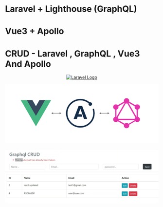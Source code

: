 # Laravel + Lighthouse (GraphQL)
# Vue3 + Apollo

# CRUD - Laravel , GraphQL , Vue3 And Apollo

<p align="center"><a href="https://laravel.com" target="_blank"><img src="https://raw.githubusercontent.com/laravel/art/master/logo-lockup/5%20SVG/2%20CMYK/1%20Full%20Color/laravel-logolockup-cmyk-red.svg" width="400" alt="Laravel Logo"></a></p>


![alt text](https://github.com/AjayYadavAi/laravel-9-graphql-vue-3-crud/blob/setup/image.png?raw=true)


![alt text](https://github.com/AjayYadavAi/laravel-9-graphql-vue-3-crud/blob/master/crud.png)

